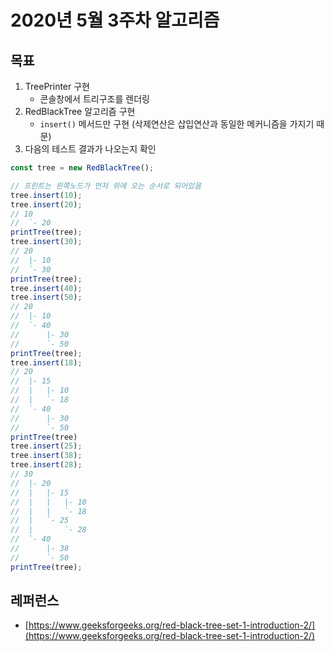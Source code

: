 # 2020년 5월 3주차 알고리즘

## 목표

1. TreePrinter 구현
    - 콘솔창에서 트리구조를 렌더링
2. RedBlackTree 알고리즘 구현
    - `insert()` 메서드만 구현 (삭제연산은 삽입연산과 동일한 메커니즘을 가지기 때문)
3. 다음의 테스트 결과가 나오는지 확인

```javascript
const tree = new RedBlackTree(); 

// 프린트는 왼쪽노드가 먼저 위에 오는 순서로 되어있음
tree.insert(10);
tree.insert(20);
// 10
//  `- 20
printTree(tree);
tree.insert(30);
// 20
//  |- 10
//  `- 30
printTree(tree);
tree.insert(40);
tree.insert(50);
// 20
//  |- 10
//  `- 40
//      |- 30
//      `- 50
printTree(tree);
tree.insert(18);
// 20
//  |- 15
//  |   |- 10
//  |   `- 18
//  `- 40
//      |- 30
//      `- 50
printTree(tree)
tree.insert(25);
tree.insert(38);
tree.insert(28);
// 30
//  |- 20
//  |   |- 15
//  |   |   |- 10
//  |   |   `- 18
//  |   `- 25
//  |       `- 28
//  `- 40
//      |- 38
//      `- 50
printTree(tree);
```

## 레퍼런스

- [https://www.geeksforgeeks.org/red-black-tree-set-1-introduction-2/](https://www.geeksforgeeks.org/red-black-tree-set-1-introduction-2/)
